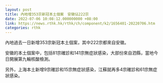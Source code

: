 ```yaml
---
layout: post
title: 內地增353宗新冠本土個案　安徽佔222宗
date: 2022-07-06 10:08:12.000000000 +08:00
link: https://news.rthk.hk/rthk/ch/component/k2/1656401-20220706.htm
categories: rthk
---
```


內地過去一日新增353宗新冠本土個案，其中222宗都來自安徽。

安徽的本土個案中，包括81宗確診和141宗無症狀感染，大部份來自泗縣，當地今日開展第九輪核酸檢測。

另外，上海本土新增9宗確診和15宗無症狀感染，江蘇就再多4宗確診和61宗無症狀感染。
